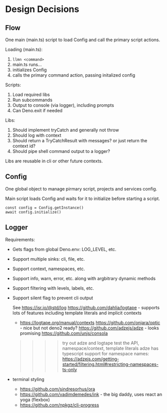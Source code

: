 # Design Decisions

## Flow

One main (main.ts) script to load Config and call the primary script actions.

Loading (main.ts):

1. `llmn <command>`
2. main.ts runs...
3. initializes Config
4. calls the primary command action, passing initalized config

Scripts:

1. Load required libs
2. Run subcommands
3. Output to console (via logger), including prompts
4. Can Deno.exit if needed

Libs:

1. Should implement tryCatch and generally not throw
2. Should log with context
3. Should return a TryCatchResult with messages? or just return the context id?
4. Should pipe shell command output to a logger?

Libs are reusable in cli or other future contexts.

## Config

One global object to manage pirmary script, projects and services config.

Main script loads Config and waits for it to initialize before starting a script.

```
const config = Config.getInstance()
await config.initialize()
```

## Logger

Requirements:

- Gets flags from global Deno.env: LOG_LEVEL, etc.
- Support multiple sinks: cli, file, etc.
- Support context, namespaces, etc.
- Support info, warn, error, etc. along with argbitrary dynamic methods
- Support filtering with levels, labels, etc.
- Support silent flag to prevent cli output

  See https://jsr.io/@std/log
  https://github.com/dahlia/logtape - supports lots of features including template literals and implicit contexts

  - https://logtape.org/manual/contexts
    https://github.com/onjara/optic - nice but not deno2 ready?
    https://github.com/adzejs/adze - looks promising
    https://github.com/unjs/consola

  > > > > try out adze and logtape
  > > > > test the API, namespace/context, template literals
  > > > > adze has typescript support for namespace names: https://adzejs.com/getting-started/filtering.html#restricting-namespaces-ts-only

- terminal styling

  - https://github.com/sindresorhus/ora
  - https://github.com/vadimdemedes/ink - the big daddy, uses react an yoga (flexbox)
  - https://github.com/npkgz/cli-progress
